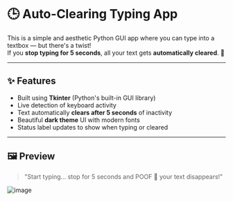 # 🕒 Auto-Clearing Typing App

This is a simple and aesthetic Python GUI app where you can type into a textbox — but there's a twist!  
If you **stop typing for 5 seconds**, all your text gets **automatically cleared**. 🧼

---

## ✨ Features

- Built using **Tkinter** (Python's built-in GUI library)
- Live detection of keyboard activity
- Text automatically **clears after 5 seconds** of inactivity
- Beautiful **dark theme** UI with modern fonts
- Status label updates to show when typing or cleared

---

## 🖼️ Preview

> "Start typing... stop for 5 seconds and POOF 💨 your text disappears!"

![image](https://github.com/user-attachments/assets/b41fa72b-c4a0-4382-a67f-eef515c33536)

